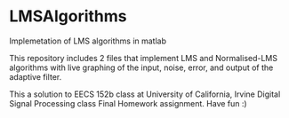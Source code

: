 # LMSAlgorithms
Implemetation of LMS algorithms in matlab

This repository includes 2 files that implement LMS and Normalised-LMS algorithms with live graphing of the input, noise, error,
and output of the adaptive filter. 

This a solution to EECS 152b class at University of California, Irvine Digital Signal Processing class Final Homework assignment.
Have fun :)

